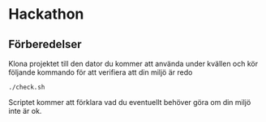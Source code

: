 # Hackathon
## Förberedelser
Klona projektet till den dator du kommer att använda under kvällen och kör följande kommando för att verifiera att din miljö är redo
```shell
./check.sh
```

Scriptet kommer att förklara vad du eventuellt behöver göra om din miljö inte är ok.

